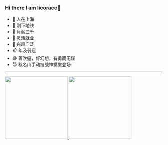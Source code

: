 ### Hi there I am licorace👋

- 🔭 人在上海
- 🌱 刚下地铁
- 👯 月薪三千
- 🤔 灵活就业
- 💬 兴趣广泛
- 📫 年及弱冠
- 😄 善吹逼，好幻想，有勇而无谋
- 😈 秋名山手动挡战神堂堂登场
-----



<div>
<a href="https://github.com/licorace">
  <img height="200" src="https://github-readme-stats.vercel.app/api?username=licorace&show_icons=true&theme=great-gatsby"/>
</a>

<a href="https://github.com/licorace">
   <img height="200" src="https://github-readme-stats.vercel.app/api/top-langs/?username=licorace&layout=compact&theme=radical&bg_color=30,c6ffdd,fbd786,f7797d&text_color=ffffff&title_color=29323c"/>
</a>
</div>


